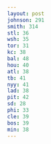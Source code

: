 ```yaml
---
layout: post
johnson: 291
smith: 314
stl: 36
wsh: 35
tor: 31
kc: 38
bal: 48
hou: 40
atl: 38
tb: 41
nyy: 41
lad: 38
pit: 42
sd: 28
phi: 33
cle: 39
bos: 39
min: 38
---
```

